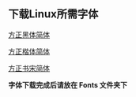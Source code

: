 <!--
 *  =======================================================================
 *  ·······································································
 *  ·······································································
 *  ····Y88b···d88P················888b·····d888·d8b·······················
 *  ·····Y88b·d88P·················8888b···d8888·Y8P·······················
 *  ······Y88o88P··················88888b·d88888···························
 *  ·······Y888P··8888b···88888b···888Y88888P888·888·88888b·····d88b·······
 *  ········888······"88b·888·"88b·888·Y888P·888·888·888·"88b·d88P"88b·····
 *  ········888···d888888·888··888·888··Y8P··888·888·888··888·888··888·····
 *  ········888··888··888·888··888·888···"···888·888·888··888·Y88b·888·····
 *  ········888··"Y888888·888··888·888·······888·888·888··888··"Y88888·····
 *  ·······························································888·····
 *  ··························································Y8b·d88P·····
 *  ···························································"Y88P"······
 *  ·······································································
 *  =======================================================================
 * 
 *  -----------------------------------------------------------------------
 * Author       : 焱铭
 * Date         : 2025-01-13 21:36:38 +0800
 * LastEditTime : 2025-01-13 21:45:07 +0800
 * Github       : https://github.com/YanMing-lxb/
 * FilePath     : /GUET_Thesis_LaTeX/Fonts/fonts download.md
 * Description  : 
 *  -----------------------------------------------------------------------
 -->



## 下载Linux所需字体

[方正黑体简体](https://cdn.jsdelivr.net/gh/jaywcjlove/free-font@main/docs/fonts/%E6%96%B9%E6%AD%A3%E5%AD%97%E4%BD%93%E7%B3%BB%E5%88%97/%E6%96%B9%E6%AD%A3%E9%BB%91%E4%BD%93%E7%AE%80%E4%BD%93.ttf)

[方正楷体简体](https://cdn.jsdelivr.net/gh/jaywcjlove/free-font@main/docs/fonts/%E6%96%B9%E6%AD%A3%E5%AD%97%E4%BD%93%E7%B3%BB%E5%88%97/%E6%96%B9%E6%AD%A3%E6%A5%B7%E4%BD%93%E7%AE%80%E4%BD%93.ttf)

[方正书宋简体](https://cdn.jsdelivr.net/gh/jaywcjlove/free-font@main/docs/fonts/%E6%96%B9%E6%AD%A3%E5%AD%97%E4%BD%93%E7%B3%BB%E5%88%97/%E6%96%B9%E6%AD%A3%E4%B9%A6%E5%AE%8B%E7%AE%80%E4%BD%93.ttf)

**字体下载完成后请放在 Fonts 文件夹下**